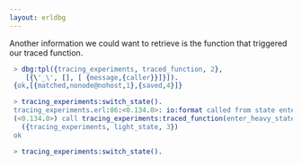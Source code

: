 ```yaml
---
layout: erldbg
--- 
```


Another information we could want to retrieve is the function that triggered our traced function.
```erlang
 > dbg:tpl({tracing_experiments, traced_function, 2},
    [{\'_\', [], [ {message,{caller}}]}]).
 {ok,[{matched,nonode@nohost,1},{saved,4}]} 
```

```erlang
 > tracing_experiments:switch_state().
 tracing_experiments.erl:86:<0.134.0>: io:format called from state enter_heavy_state number 13 
 (<0.134.0>) call tracing_experiments:traced_function(enter_heavy_state,13)  
   ({tracing_experiments, light_state, 3})
 ok
```

```erlang
 > tracing_experiments:switch_state().
```
